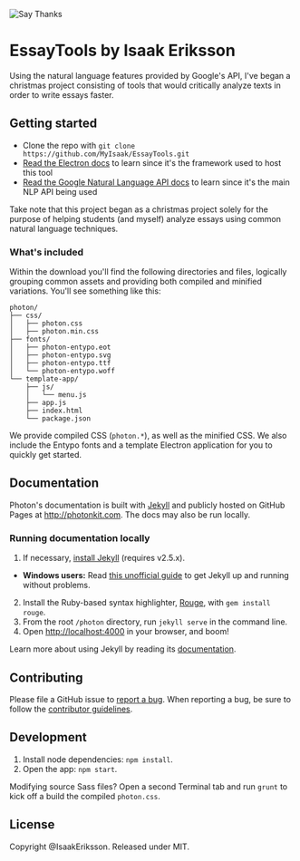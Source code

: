 ![Say Thanks](https://img.shields.io/badge/Say%20Thanks-!-1EAEDB.svg)
# EssayTools by Isaak Eriksson

Using the natural language features provided by Google's API, I've began a christmas project consisting of tools that would critically analyze texts in order to write essays faster.

## Getting started

* Clone the repo with `git clone https://github.com/MyIsaak/EssayTools.git`
* [Read the Electron docs](https://electronjs.org/docs) to learn since it's the framework used to host this tool 
* [Read the Google Natural Language API docs](https://cloud.google.com/natural-language/docs/basics) to learn since it's the main NLP API being used

Take note that this project began as a christmas project solely for the purpose of helping students (and myself) analyze essays using common natural language techniques. 

### What's included

Within the download you'll find the following directories and files, logically grouping common assets and providing both compiled and minified variations. You'll see something like this:

```
photon/
├── css/
│   ├── photon.css
│   ├── photon.min.css
├── fonts/
│   ├── photon-entypo.eot
│   ├── photon-entypo.svg
│   ├── photon-entypo.ttf
│   └── photon-entypo.woff
└── template-app/
    ├── js/
    │   └── menu.js
    ├── app.js
    ├── index.html
    └── package.json
```

We provide compiled CSS (`photon.*`), as well as the minified CSS. We also include the Entypo fonts and a template Electron application for you to quickly get started.

## Documentation

Photon's documentation is built with [Jekyll](http://jekyllrb.com) and publicly hosted on GitHub Pages at <http://photonkit.com>. The docs may also be run locally.

### Running documentation locally

1. If necessary, [install Jekyll](http://jekyllrb.com/docs/installation) (requires v2.5.x).
  * **Windows users:** Read [this unofficial guide](http://jekyll-windows.juthilo.com/) to get Jekyll up and running without problems.
2. Install the Ruby-based syntax highlighter, [Rouge](https://github.com/jneen/rouge), with `gem install rouge`.
3. From the root `/photon` directory, run `jekyll serve` in the command line.
4. Open <http://localhost:4000> in your browser, and boom!

Learn more about using Jekyll by reading its [documentation](http://jekyllrb.com/docs/home/).

## Contributing

Please file a GitHub issue to [report a bug](https://github.com/connors/photon/issues). When reporting a bug, be sure to follow the [contributor guidelines](https://github.com/connors/photon/blob/master/CONTRIBUTING.md).


## Development

1. Install node dependencies: `npm install`.
2. Open the app: `npm start`.

Modifying source Sass files? Open a second Terminal tab and run `grunt` to kick off a build the compiled `photon.css`.

## License

Copyright @IsaakEriksson. Released under MIT.
